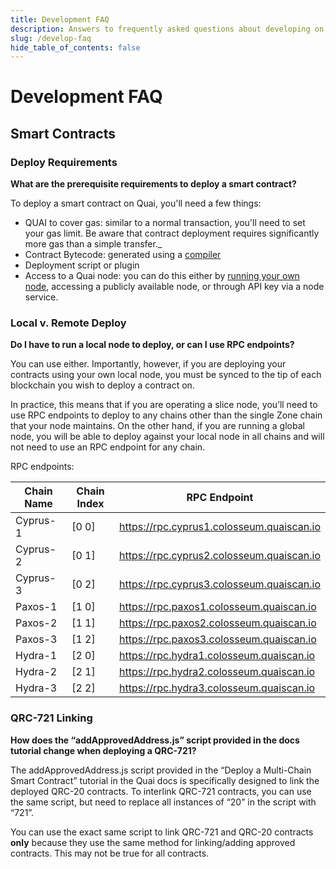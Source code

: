 ```yaml
---
title: Development FAQ
description: Answers to frequently asked questions about developing on Quai.
slug: /develop-faq
hide_table_of_contents: false
---
```


# Development FAQ

## Smart Contracts

### Deploy Requirements

**What are the prerequisite requirements to deploy a smart contract?**

To deploy a smart contract on Quai, you'll need a few things:

* QUAI to cover gas: similar to a normal transaction, you'll need to set your gas limit. Be aware that contract deployment requires significantly more gas than a simple transfer._
* Contract Bytecode: generated using a [compiler](https://www.alchemy.com/overviews/solidity-compiler)
* Deployment script or plugin
* Access to a Quai node: you can do this either by [running your own node](../participate/node/start-a-node/start-a-node.md), accessing a publicly available node, or through API key via a node service.

### Local v. Remote Deploy

**Do I have to run a local node to deploy, or can I use RPC endpoints?**

You can use either. Importantly, however, if you are deploying your contracts using your own local node, you must be synced to the tip of each blockchain you wish to deploy a contract on.

In practice, this means that if you are operating a slice node, you’ll need to use RPC endpoints to deploy to any chains other than the single Zone chain that your node maintains. On the other hand, if you are running a global node, you will be able to deploy against your local node in all chains and will not need to use an RPC endpoint for any chain.

RPC endpoints:

| Chain Name | Chain Index | RPC Endpoint                              |
| ---------  | ----------- | ----------------------------------------- |
| Cyprus-1   | [0 0]       | https://rpc.cyprus1.colosseum.quaiscan.io |
| Cyprus-2   | [0 1]       | https://rpc.cyprus2.colosseum.quaiscan.io |
| Cyprus-3   | [0 2]       | https://rpc.cyprus3.colosseum.quaiscan.io |
| Paxos-1    | [1 0]       | https://rpc.paxos1.colosseum.quaiscan.io  |
| Paxos-2    | [1 1]       | https://rpc.paxos2.colosseum.quaiscan.io  |
| Paxos-3    | [1 2]       | https://rpc.paxos3.colosseum.quaiscan.io  |
| Hydra-1    | [2 0]       | https://rpc.hydra1.colosseum.quaiscan.io  |
| Hydra-2    | [2 1]       | https://rpc.hydra2.colosseum.quaiscan.io  |
| Hydra-3    | [2 2]       | https://rpc.hydra3.colosseum.quaiscan.io  |

### QRC-721 Linking

**How does the “addApprovedAddress.js” script provided in the docs tutorial change when deploying a QRC-721?**

The addApprovedAddress.js script provided in the “Deploy a Multi-Chain Smart Contract” tutorial in the Quai docs is specifically designed to link the deployed QRC-20 contracts. To interlink QRC-721 contracts, you can use the same script, but need to replace all instances of “20” in the script with “721”.

You can use the exact same script to link QRC-721 and QRC-20 contracts **only** because they use the same method for linking/adding approved contracts. This may not be true for all contracts.


